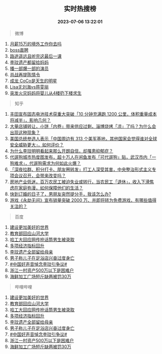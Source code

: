 <div align="center"><h2>实时热搜榜</h2><h4>2023-07-06 13:22:01</h4></div>

> 微博  

1. [月薪15万的境外工作你去吗](https://s.weibo.com/weibo?q=%23%E6%9C%88%E8%96%AA15%E4%B8%87%E7%9A%84%E5%A2%83%E5%A4%96%E5%B7%A5%E4%BD%9C%E4%BD%A0%E5%8E%BB%E5%90%97%23&t=31&band_rank=1&Refer=top)<br />
2. [boss直聘](https://s.weibo.com/weibo?q=boss%E7%9B%B4%E8%81%98&t=31&band_rank=2&Refer=top)<br />
3. [路途遥远且听完这最后一课](https://s.weibo.com/weibo?q=%23%E8%B7%AF%E9%80%94%E9%81%A5%E8%BF%9C%E4%B8%94%E5%90%AC%E5%AE%8C%E8%BF%99%E6%9C%80%E5%90%8E%E4%B8%80%E8%AF%BE%23&t=31&band_rank=3&Refer=top)<br />
4. [李玟遗产都留给妈妈](https://s.weibo.com/weibo?q=%23%E6%9D%8E%E7%8E%9F%E9%81%97%E4%BA%A7%E9%83%BD%E7%95%99%E7%BB%99%E5%A6%88%E5%A6%88%23&t=31&band_rank=4&Refer=top)<br />
5. [播一部爆一部的演员](https://s.weibo.com/weibo?q=%23%E6%92%AD%E4%B8%80%E9%83%A8%E7%88%86%E4%B8%80%E9%83%A8%E7%9A%84%E6%BC%94%E5%91%98%23&t=31&band_rank=5&Refer=top)<br />
6. [肖战再提陈情令](https://s.weibo.com/weibo?q=%23%E8%82%96%E6%88%98%E5%86%8D%E6%8F%90%E9%99%88%E6%83%85%E4%BB%A4%23&t=31&band_rank=6&Refer=top)<br />
7. [成龙 CoCo是天生的明星](https://s.weibo.com/weibo?q=%23%E6%88%90%E9%BE%99%20CoCo%E6%98%AF%E5%A4%A9%E7%94%9F%E7%9A%84%E6%98%8E%E6%98%9F%23&t=31&band_rank=7&Refer=top)<br />
8. [Lisa无刘海vs蒋雯丽](https://s.weibo.com/weibo?q=%23Lisa%E6%97%A0%E5%88%98%E6%B5%B7vs%E8%92%8B%E9%9B%AF%E4%B8%BD%23&t=31&band_rank=8&Refer=top)<br />
9. [突发火灾妈妈将婴儿从4楼扔下楼求生](https://s.weibo.com/weibo?q=%23%E7%AA%81%E5%8F%91%E7%81%AB%E7%81%BE%E5%A6%88%E5%A6%88%E5%B0%86%E5%A9%B4%E5%84%BF%E4%BB%8E4%E6%A5%BC%E6%89%94%E4%B8%8B%E6%A5%BC%E6%B1%82%E7%94%9F%23&t=31&band_rank=9&Refer=top)<br />

> 知乎  

1. [丰田宣布固态电池技术获重大突破「10 分钟充满跑 1200 公里，体积重量成本将减半」，影响几何？](https://www.zhihu.com/question/610463631)<br />
2. [大量店铺转让，小饼「内卷」带来供应过剩，淄博烧烤「凉」了吗？为什么会出现这种现象？](https://www.zhihu.com/question/610461393)<br />
3. [美国总统参选人表示「中国周边有 313 个美军基地，其他国家会觉得谁对全球安全威胁更大」，如何评价？](https://www.zhihu.com/question/610542360)<br />
4. [为什么李玟明明看起来那么开朗自信，却罹患抑郁症？](https://www.zhihu.com/question/610557808)<br />
5. [代遛狗城市热度图发布，超十万人在闲鱼发布「可代遛狗」贴，武汉市内「一狗难求」，代遛狗需求为何如此火爆？](https://www.zhihu.com/question/610497990)<br />
6. [「深夜拉群、积分打卡、朋友圈转发」打工人深受其害，中央整治形式主义专项会议召开，会带来改变吗？](https://www.zhihu.com/question/610480659)<br />
7. [房地产业低迷，百万农民工被迫失业或转行，当农民工「退休」，收入下滑焦虑在家庭弥漫，如何保障他们的生活？](https://www.zhihu.com/question/610633138)<br />
8. [快到订婚的日子了，男朋友突然提分手，我该怎么办?](https://www.zhihu.com/question/610191146)<br />
9. [游戏《永劫无间》宣布销量突破 2000 万、并即将转为免费游戏，有哪些值得关注的？](https://www.zhihu.com/question/610483242)<br />

> 百度  

1. [建设更加美好的世界](https://www.baidu.com/s?wd=%E5%BB%BA%E8%AE%BE%E6%9B%B4%E5%8A%A0%E7%BE%8E%E5%A5%BD%E7%9A%84%E4%B8%96%E7%95%8C&sa=fyb_news&rsv_dl=fyb_news)<br />
2. [教育部回应山河大学](https://www.baidu.com/s?wd=%E6%95%99%E8%82%B2%E9%83%A8%E5%9B%9E%E5%BA%94%E5%B1%B1%E6%B2%B3%E5%A4%A7%E5%AD%A6&sa=fyb_news&rsv_dl=fyb_news)<br />
3. [哈工大回应网传抢话筒男生被录取](https://www.baidu.com/s?wd=%E5%93%88%E5%B7%A5%E5%A4%A7%E5%9B%9E%E5%BA%94%E7%BD%91%E4%BC%A0%E6%8A%A2%E8%AF%9D%E7%AD%92%E7%94%B7%E7%94%9F%E8%A2%AB%E5%BD%95%E5%8F%96&sa=fyb_news&rsv_dl=fyb_news)<br />
4. [多项经济指标回升](https://www.baidu.com/s?wd=%E5%A4%9A%E9%A1%B9%E7%BB%8F%E6%B5%8E%E6%8C%87%E6%A0%87%E5%9B%9E%E5%8D%87&sa=fyb_news&rsv_dl=fyb_news)<br />
5. [李玟遗产全部留给母亲](https://www.baidu.com/s?wd=%E6%9D%8E%E7%8E%9F%E9%81%97%E4%BA%A7%E5%85%A8%E9%83%A8%E7%95%99%E7%BB%99%E6%AF%8D%E4%BA%B2&sa=fyb_news&rsv_dl=fyb_news)<br />
6. [男子称儿子在足浴店兴奋过度身亡](https://www.baidu.com/s?wd=%E7%94%B7%E5%AD%90%E7%A7%B0%E5%84%BF%E5%AD%90%E5%9C%A8%E8%B6%B3%E6%B5%B4%E5%BA%97%E5%85%B4%E5%A5%8B%E8%BF%87%E5%BA%A6%E8%BA%AB%E4%BA%A1&sa=fyb_news&rsv_dl=fyb_news)<br />
7. [#中国好声音悼念李玟引争议#](https://www.baidu.com/s?wd=%23%E4%B8%AD%E5%9B%BD%E5%A5%BD%E5%A3%B0%E9%9F%B3%E6%82%BC%E5%BF%B5%E6%9D%8E%E7%8E%9F%E5%BC%95%E4%BA%89%E8%AE%AE%23&sa=fyb_news&rsv_dl=fyb_news)<br />
8. [浙江一村资产500万以下是困难户](https://www.baidu.com/s?wd=%E6%B5%99%E6%B1%9F%E4%B8%80%E6%9D%91%E8%B5%84%E4%BA%A7500%E4%B8%87%E4%BB%A5%E4%B8%8B%E6%98%AF%E5%9B%B0%E9%9A%BE%E6%88%B7&sa=fyb_news&rsv_dl=fyb_news)<br />
9. [海鲜加工广场短斤缺两被罚30万](https://www.baidu.com/s?wd=%E6%B5%B7%E9%B2%9C%E5%8A%A0%E5%B7%A5%E5%B9%BF%E5%9C%BA%E7%9F%AD%E6%96%A4%E7%BC%BA%E4%B8%A4%E8%A2%AB%E7%BD%9A30%E4%B8%87&sa=fyb_news&rsv_dl=fyb_news)<br />

> 哔哩哔哩  

1. [建设更加美好的世界](https://www.baidu.com/s?wd=%E5%BB%BA%E8%AE%BE%E6%9B%B4%E5%8A%A0%E7%BE%8E%E5%A5%BD%E7%9A%84%E4%B8%96%E7%95%8C&sa=fyb_news&rsv_dl=fyb_news)<br />
2. [教育部回应山河大学](https://www.baidu.com/s?wd=%E6%95%99%E8%82%B2%E9%83%A8%E5%9B%9E%E5%BA%94%E5%B1%B1%E6%B2%B3%E5%A4%A7%E5%AD%A6&sa=fyb_news&rsv_dl=fyb_news)<br />
3. [哈工大回应网传抢话筒男生被录取](https://www.baidu.com/s?wd=%E5%93%88%E5%B7%A5%E5%A4%A7%E5%9B%9E%E5%BA%94%E7%BD%91%E4%BC%A0%E6%8A%A2%E8%AF%9D%E7%AD%92%E7%94%B7%E7%94%9F%E8%A2%AB%E5%BD%95%E5%8F%96&sa=fyb_news&rsv_dl=fyb_news)<br />
4. [多项经济指标回升](https://www.baidu.com/s?wd=%E5%A4%9A%E9%A1%B9%E7%BB%8F%E6%B5%8E%E6%8C%87%E6%A0%87%E5%9B%9E%E5%8D%87&sa=fyb_news&rsv_dl=fyb_news)<br />
5. [李玟遗产全部留给母亲](https://www.baidu.com/s?wd=%E6%9D%8E%E7%8E%9F%E9%81%97%E4%BA%A7%E5%85%A8%E9%83%A8%E7%95%99%E7%BB%99%E6%AF%8D%E4%BA%B2&sa=fyb_news&rsv_dl=fyb_news)<br />
6. [男子称儿子在足浴店兴奋过度身亡](https://www.baidu.com/s?wd=%E7%94%B7%E5%AD%90%E7%A7%B0%E5%84%BF%E5%AD%90%E5%9C%A8%E8%B6%B3%E6%B5%B4%E5%BA%97%E5%85%B4%E5%A5%8B%E8%BF%87%E5%BA%A6%E8%BA%AB%E4%BA%A1&sa=fyb_news&rsv_dl=fyb_news)<br />
7. [#中国好声音悼念李玟引争议#](https://www.baidu.com/s?wd=%23%E4%B8%AD%E5%9B%BD%E5%A5%BD%E5%A3%B0%E9%9F%B3%E6%82%BC%E5%BF%B5%E6%9D%8E%E7%8E%9F%E5%BC%95%E4%BA%89%E8%AE%AE%23&sa=fyb_news&rsv_dl=fyb_news)<br />
8. [浙江一村资产500万以下是困难户](https://www.baidu.com/s?wd=%E6%B5%99%E6%B1%9F%E4%B8%80%E6%9D%91%E8%B5%84%E4%BA%A7500%E4%B8%87%E4%BB%A5%E4%B8%8B%E6%98%AF%E5%9B%B0%E9%9A%BE%E6%88%B7&sa=fyb_news&rsv_dl=fyb_news)<br />
9. [海鲜加工广场短斤缺两被罚30万](https://www.baidu.com/s?wd=%E6%B5%B7%E9%B2%9C%E5%8A%A0%E5%B7%A5%E5%B9%BF%E5%9C%BA%E7%9F%AD%E6%96%A4%E7%BC%BA%E4%B8%A4%E8%A2%AB%E7%BD%9A30%E4%B8%87&sa=fyb_news&rsv_dl=fyb_news)<br />
